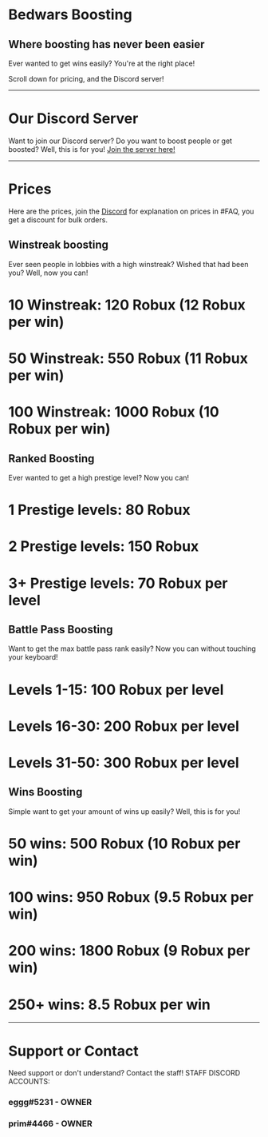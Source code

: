 # Bedwars Boosting
## Where boosting has never been easier

Ever wanted to get wins easily? You're at the right place!

Scroll down for pricing, and the Discord server!

__________________________________________________________


# Our Discord Server
Want to join our Discord server? Do you want to boost people or get boosted? Well, this is for you!
[Join the server here!](https://discord.gg/hUCrRJQy4V)

__________________________________________________________


# Prices
Here are the prices, join the [Discord](https://discord.gg/hUCrRJQy4V) for explanation on prices in #FAQ, you get a discount for bulk orders.

## Winstreak boosting
Ever seen people in lobbies with a high winstreak? Wished that had been you? Well, now you can!

# 10 Winstreak: 120 Robux (12 Robux per win)
# 50 Winstreak: 550 Robux (11 Robux per win)
# 100 Winstreak: 1000 Robux (10 Robux per win)

## Ranked Boosting
Ever wanted to get a high prestige level? Now you can!

# 1 Prestige levels: 80 Robux
# 2 Prestige levels: 150 Robux
# 3+ Prestige levels: 70 Robux per level

## Battle Pass Boosting
Want to get the max battle pass rank easily? Now you can without touching your keyboard!

# Levels 1-15: 100 Robux per level
# Levels 16-30: 200 Robux per level
# Levels 31-50: 300 Robux per level

## Wins Boosting
Simple want to get your amount of wins up easily? Well, this is for you!

# 50 wins: 500 Robux (10 Robux per win)
# 100 wins: 950 Robux (9.5 Robux per win)
# 200 wins: 1800 Robux (9 Robux per win)
# 250+ wins: 8.5 Robux per win

__________________________________________________________


# Support or Contact

Need support or don't understand? Contact the staff!
STAFF DISCORD ACCOUNTS:
### eggg#5231 - OWNER
### prim#4466 - OWNER
